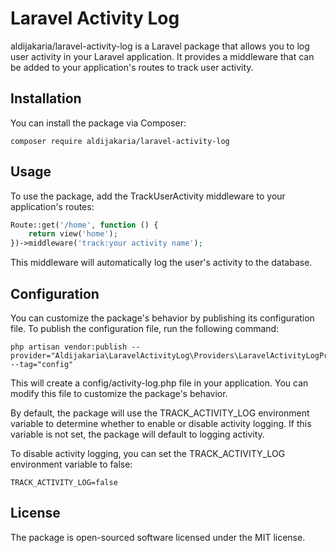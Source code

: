 # Laravel Activity Log
aldijakaria/laravel-activity-log is a 
Laravel package that allows you to log user activity 
in your Laravel application. It provides a middleware that 
can be added to your application's routes to track user activity.

## Installation

You can install the package via Composer:

```shell
composer require aldijakaria/laravel-activity-log
```

## Usage
To use the package, add the TrackUserActivity middleware to your application's routes:
```php
Route::get('/home', function () {
    return view('home');
})->middleware('track:your activity name');
```

This middleware will automatically log the user's activity to the database.

## Configuration
You can customize the package's behavior by publishing its configuration file. 
To publish the configuration file, run the following command:

```shell
php artisan vendor:publish --provider="Aldijakaria\LaravelActivityLog\Providers\LaravelActivityLogProvider" --tag="config"
```
This will create a config/activity-log.php file in your application. 
You can modify this file to customize the package's behavior.

By default, the package will use the TRACK_ACTIVITY_LOG environment 
variable to determine whether to enable or disable activity logging. If this variable is not set, the package will default to logging activity.

To disable activity logging, you can set the TRACK_ACTIVITY_LOG environment
variable to false:
```env
TRACK_ACTIVITY_LOG=false
```

## License
The package is open-sourced software licensed under the MIT license.
